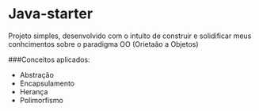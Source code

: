 # Java-starter
Projeto simples, desenvolvido com o intuito de construir e solidificar meus conhcimentos sobre o paradigma OO (Orietaão a Objetos)

###Conceitos aplicados: 
- Abstração
- Encapsulamento
- Herança
- Polimorfismo
